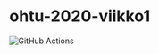 # ohtu-2020-viikko1

![GitHub Actions](https://github.com/lehtoneo/ohtu-2020-viikko1/workflows/Java%20CI%20with%20Gradle/badge.svg)
